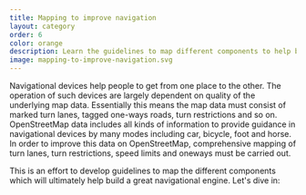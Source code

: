 ```yaml
---
title: Mapping to improve navigation
layout: category
order: 6
color: orange
description: Learn the guidelines to map different components to help build a great navigational engine.
image: mapping-to-improve-navigation.svg
---
```


Navigational devices help people to get from one place to the other. The operation of such devices are largely dependent on quality of the underlying map data. Essentially this means the map data must consist of marked turn lanes, tagged one-ways roads, turn restrictions and so on. OpenStreetMap data includes all kinds of information to provide guidance in navigational devices by many modes including car, bicycle, foot and horse. In order to improve this data on OpenStreetMap, comprehensive mapping of turn lanes, turn restrictions, speed limits and oneways must be carried out.

This is an effort to develop guidelines to map the different components which will ultimately help build a great navigational engine. Let's dive in:
